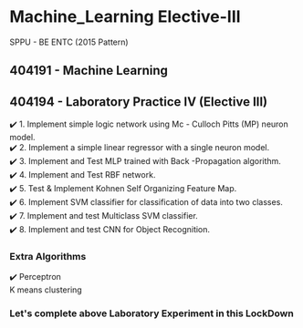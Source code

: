 # Machine_Learning  Elective-III
SPPU - BE ENTC (2015 Pattern)

## 404191 - Machine Learning

## 404194 - Laboratory Practice IV (Elective III)

:heavy_check_mark: 1. Implement simple logic network using Mc - Culloch Pitts (MP) neuron model.<br/>
:heavy_check_mark: 2. Implement a simple linear regressor with a single neuron model.<br/>
:heavy_check_mark: 3. Implement and Test MLP trained with Back -Propagation algorithm.<br/>
:heavy_check_mark: 4. Implement and Test RBF network.<br/>
:heavy_check_mark: 5. Test & Implement Kohnen Self Organizing Feature Map.<br/>
:heavy_check_mark: 6. Implement SVM classifier for classification of data into two classes.<br/>
:heavy_check_mark: 7. Implement and test Multiclass SVM classifier.<br/>
:heavy_check_mark: 8. Implement and test CNN for Object Recognition.<br/>

### Extra Algorithms
:heavy_check_mark: Perceptron<br/>
K means clustering

### **Let's complete above Laboratory Experiment in this LockDown**
